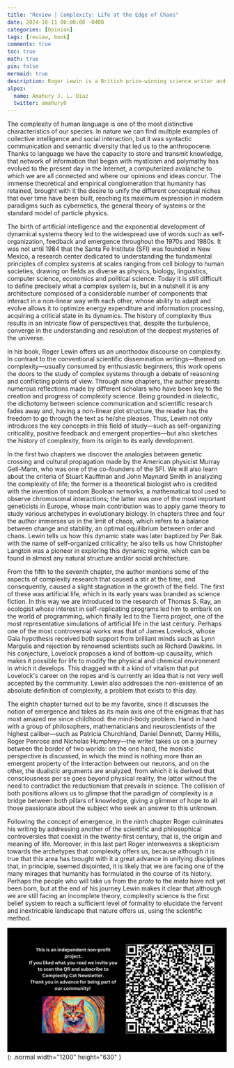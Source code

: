 ```yaml
---
title: "Review | Complexity: Life at the Edge of Chaos"
date: 2024-10-11 00:00:00 -0400
categories: [Opinion]
tags: [review, book]
comments: true
toc: true 
math: true
pin: false
mermaid: true
description: Roger Lewin is a British prize-winning science writer and author of 20 books. My favorite book of his repertoire is Complexity, a warm (and not so well known) introduction to the world of complex systems.
alpez:
  name: Amahury J. L. Diaz
  twitter: amahury0
---
```

The complexity of human language is one of the most distinctive characteristics of our species. In nature we can find multiple examples of collective intelligence and social interaction, but it was syntactic communication and semantic diversity that led us to the anthropocene. Thanks to language we have the capacity to store and transmit knowledge, that network of information that began with mysticism and polymathy has evolved to the present day in the Internet, a computerized avalanche to which we are all connected and where our opinions and ideas concur. The immense theoretical and empirical conglomeration that humanity has retained, brought with it the desire to unify the different conceptual niches that over time have been built, reaching its maximum expression in modern paradigms such as cybernetics, the general theory of systems or the standard model of particle physics.

The birth of artificial intelligence and the exponential development of dynamical systems theory led to the widespread use of words such as self-organization, feedback and emergence throughout the 1970s and 1980s. It was not until 1984 that the Santa Fe Institute (SFI) was founded in New Mexico, a research center dedicated to understanding the fundamental principles of complex systems at scales ranging from cell biology to human societies, drawing on fields as diverse as physics, biology, linguistics, computer science, economics and political science. Today it is still difficult to define precisely what a complex system is, but in a nutshell it is any architecture composed of a considerable number of components that interact in a non-linear way with each other, whose ability to adapt and evolve allows it to optimize energy expenditure and information processing, acquiring a critical state in its dynamics. The history of complexity thus results in an intricate flow of perspectives that, despite the turbulence, converge in the understanding and resolution of the deepest mysteries of the universe.

In his book, Roger Lewin offers us an unorthodox discourse on complexity. In contrast to the conventional scientific dissemination writings—themed on complexity—usually consumed by enthusiastic beginners, this work opens the doors to the study of complex systems through a debate of reasoning and conflicting points of view. Through nine chapters, the author presents numerous reflections made by different scholars who have been key to the creation and progress of complexity science. Being grounded in dialectic, the dichotomy between science communication and scientific research fades away and, having a non-linear plot structure, the reader has the freedom to go through the text as he/she pleases. Thus, Lewin not only introduces the key concepts in this field of study—such as self-organizing criticality, positive feedback and emergent properties—but also sketches the history of complexity, from its origin to its early development.

In the first two chapters we discover the analogies between genetic crossing and cultural propagation made by the American physicist Murray Gell-Mann, who was one of the co-founders of the SFI. We will also learn about the criteria of Stuart Kauffman and John Maynard Smith in analyzing the complexity of life; the former is a theoretical biologist who is credited with the invention of random Boolean networks, a mathematical tool used to observe chromosomal interactions; the latter was one of the most important geneticists in Europe, whose main contribution was to apply game theory to study various archetypes in evolutionary biology. In chapters three and four the author immerses us in the limit of chaos, which refers to a balance between change and stability, an optimal equilibrium between order and chaos. Lewin tells us how this dynamic state was later baptized by Per Bak with the name of self-organized criticality; he also tells us how Christopher Langton was a pioneer in exploring this dynamic regime, which can be found in almost any natural structure and/or social architecture.

From the fifth to the seventh chapter, the author mentions some of the aspects of complexity research that caused a stir at the time, and consequently, caused a slight stagnation in the growth of the field. The first of these was artificial life, which in its early years was branded as science fiction. In this way we are introduced to the research of Thomas S. Ray, an ecologist whose interest in self-replicating programs led him to embark on the world of programming, which finally led to the Tierra project, one of the most representative simulations of artificial life in the last century. Perhaps one of the most controversial works was that of James Lovelock, whose Gaia hypothesis received both support from brilliant minds such as Lynn Margulis and rejection by renowned scientists such as Richard Dawkins. In his conjecture, Lovelock proposes a kind of bottom-up causality, which makes it possible for life to modify the physical and chemical environment in which it develops. This dragged with it a kind of vitalism that put Lovelock's career on the ropes and is currently an idea that is not very well accepted by the community. Lewin also addresses the non-existence of an absolute definition of complexity, a problem that exists to this day.

The eighth chapter turned out to be my favorite, since it discusses the notion of emergence and takes as its main axis one of the enigmas that has most amazed me since childhood: the mind-body problem. Hand in hand with a group of philosophers, mathematicians and neuroscientists of the highest caliber—such as Patricia Churchland, Daniel Dennett, Danny Hillis, Roger Penrose and Nicholas Humphrey—the writer takes us on a journey between the border of two worlds: on the one hand, the monistic perspective is discussed, in which the mind is nothing more than an emergent property of the interaction between our neurons, and on the other, the dualistic arguments are analyzed, from which it is derived that consciousness per se goes beyond physical reality, the latter without the need to contradict the reductionism that prevails in science. The collision of both positions allows us to glimpse that the paradigm of complexity is a bridge between both pillars of knowledge, giving a glimmer of hope to all those passionate about the subject who seek an answer to this unknown.

Following the concept of emergence, in the ninth chapter Roger culminates his writing by addressing another of the scientific and philosophical controversies that coexist in the twenty-first century, that is, the origin and meaning of life. Moreover, in this last part Roger interweaves a skepticism towards the archetypes that complexity offers us, because although it is true that this area has brought with it a great advance in unifying disciplines that, in principle, seemed disjointed, it is likely that we are facing one of the many mirages that humanity has formulated in the course of its history. Perhaps the people who will take us from the *proto* to the *meta* have not yet been born, but at the end of his journey Lewin makes it clear that although we are still facing an incomplete theory, complexity science is the first belief system to reach a sufficient level of formality to elucidate the fervent and inextricable landscape that nature offers us, using the scientific method.

![Desktop View](/assets/img/fix/complexity-cat-newsletter.png){: .normal width="1200" height="630" }
